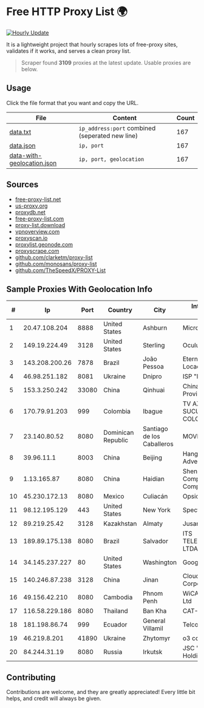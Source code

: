 
# Free HTTP Proxy List 🌍

[![Hourly Update](https://github.com/mertguvencli/http-proxy-list/actions/workflows/main.yml/badge.svg?branch=main)](https://github.com/mertguvencli/http-proxy-list/actions/workflows/main.yml)

It is a lightweight project that hourly scrapes lots of free-proxy sites, validates if it works, and serves a clean proxy list.

> Scraper found **3109** proxies at the latest update. Usable proxies are below.

## Usage

Click the file format that you want and copy the URL.


|File|Content|Count|
|----|-------|-----|
|[data.txt](https://raw.githubusercontent.com/mertguvencli/http-proxy-list/main/proxy-list/data.txt)|`ip_address:port` combined (seperated new line)|167|
|[data.json](https://raw.githubusercontent.com/mertguvencli/http-proxy-list/main/proxy-list/data.json)|`ip, port`|167|
|[data-with-geolocation.json](https://raw.githubusercontent.com/mertguvencli/http-proxy-list/main/proxy-list/data-with-geolocation.json)|`ip, port, geolocation`|167|

## Sources

* [free-proxy-list.net](https://free-proxy-list.net)
* [us-proxy.org](https://www.us-proxy.org)
* [proxydb.net](http://proxydb.net)
* [free-proxy-list.com](https://free-proxy-list.com/?page=&port=&type%5B%5D=http&type%5B%5D=https&up_time=0&search=Search)
* [proxy-list.download](https://www.proxy-list.download/HTTP)
* [vpnoverview.com](https://vpnoverview.com/privacy/anonymous-browsing/free-proxy-servers)
* [proxyscan.io](https://www.proxyscan.io)
* [proxylist.geonode.com](https://proxylist.geonode.com/api/proxy-list?limit=300&page=1&sort_by=lastChecked&sort_type=desc&protocols=http,https)
* [proxyscrape.com](https://api.proxyscrape.com/v2/?request=displayproxies&protocol=http&timeout=10000&country=all&ssl=all&anonymity=all)
* [github.com/clarketm/proxy-list](https://raw.githubusercontent.com/clarketm/proxy-list/master/proxy-list-raw.txt)
* [github.com/monosans/proxy-list](https://raw.githubusercontent.com/monosans/proxy-list/main/proxies/http.txt)
* [github.com/TheSpeedX/PROXY-List](https://raw.githubusercontent.com/TheSpeedX/PROXY-List/master/http.txt)


## Sample Proxies With Geolocation Info

|#|Ip|Port|Country|City|Internet Service Provider|
|-|--|----|-------|----|-------------------------|
|1|20.47.108.204|8888|United States|Ashburn|Microsoft Corporation|
|2|149.19.224.49|3128|United States|Sterling|Oculus Networks Inc|
|3|143.208.200.26|7878|Brazil|João Pessoa|Eternal VÔdeo Locadora Ltda|
|4|46.98.251.182|8081|Ukraine|Dnipro|ISP "Fregat"|
|5|153.3.250.242|33080|China|Qinhuai|China Unicom Jiangsu Province Network|
|6|170.79.91.203|999|Colombia|Ibague|TV AZTECA SUCURSAL COLOMBIA|
|7|23.140.80.52|8080|Dominican Republic|Santiago de los Caballeros|MOVI-R|
|8|39.96.11.1|8003|China|Beijing|Hangzhou Alibaba Advertising Co|
|9|1.13.165.87|8080|China|Haidian|Shenzhen Tencent Computer Systems Company Limited|
|10|45.230.172.13|8080|Mexico|Culiacán|Opsicome SA De CV|
|11|98.12.195.129|443|United States|New York|Spectrum|
|12|89.219.25.42|3128|Kazakhstan|Almaty|Jusan Mobile JSC|
|13|189.89.175.138|8080|Brazil|Salvador|ITS TELECOMUNICACOES LTDA|
|14|34.145.237.227|80|United States|Washington|Google LLC|
|15|140.246.87.238|3128|China|Jinan|Cloud Computing Corporation|
|16|49.156.42.210|8080|Cambodia|Phnom Penh|WiCAM Corporation Ltd|
|17|116.58.229.186|8080|Thailand|Ban Kha|CAT-BB|
|18|181.198.86.74|999|Ecuador|General Villamil|Telconet S.A|
|19|46.219.8.201|41890|Ukraine|Zhytomyr|o3 core|
|20|84.244.31.19|8080|Russia|Irkutsk|JSC "ER-Telecom Holding"|



## Contributing

Contributions are welcome, and they are greatly appreciated! Every
little bit helps, and credit will always be given.

